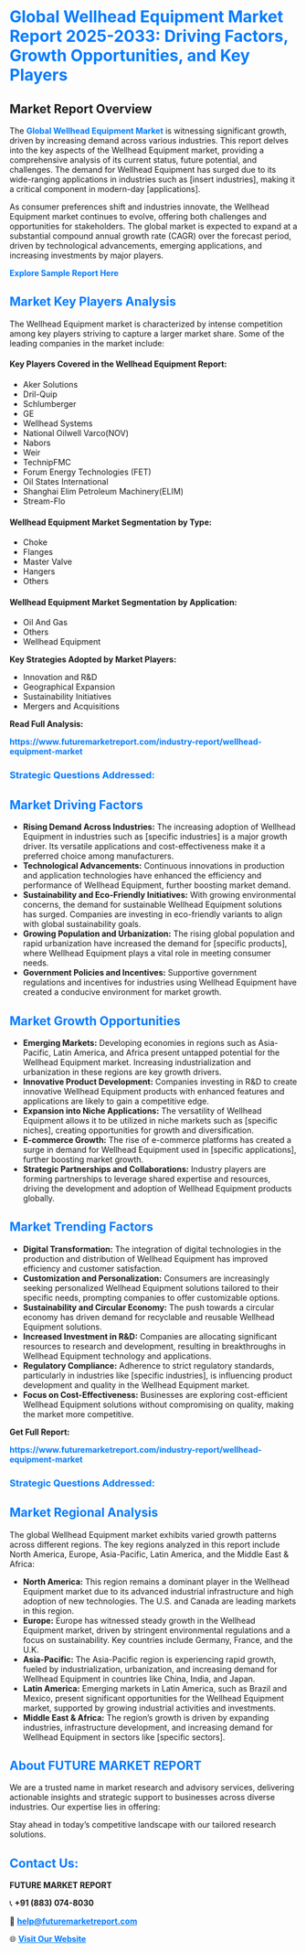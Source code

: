 <h1 style="color: #007BFF;">Global Wellhead Equipment Market Report 2025-2033: Driving Factors, Growth Opportunities, and Key Players</h1>

<section id="overview">
<h2>Market Report Overview</h2>
<p>The <a href="https://www.futuremarketreport.com/industry-report/wellhead-equipment-market" style="color: #007BFF; text-decoration: none;"><strong>Global Wellhead Equipment Market</strong></a> is witnessing significant growth, driven by increasing demand across various industries. This report delves into the key aspects of the Wellhead Equipment market, providing a comprehensive analysis of its current status, future potential, and challenges. The demand for Wellhead Equipment has surged due to its wide-ranging applications in industries such as [insert industries], making it a critical component in modern-day [applications].</p>
<p>As consumer preferences shift and industries innovate, the Wellhead Equipment market continues to evolve, offering both challenges and opportunities for stakeholders. The global market is expected to expand at a substantial compound annual growth rate (CAGR) over the forecast period, driven by technological advancements, emerging applications, and increasing investments by major players.</p>
</section>

<section id="overview">
<p><a href="https://www.futuremarketreport.com/request-sample/reportId=128708" style="color: #007BFF; text-decoration: none;"><strong>Explore Sample Report Here</strong></a></p>
</section>

<section id="key-players">
<h2 style="color: #007BFF;">Market Key Players Analysis</h2>
<p>The Wellhead Equipment market is characterized by intense competition among key players striving to capture a larger market share. Some of the leading companies in the market include:</p>
<h4>Key Players Covered in the Wellhead Equipment Report:</h4>
<ul><li>Aker Solutions</li><li>Dril-Quip</li><li>Schlumberger</li><li>GE</li><li>Wellhead Systems</li><li>National Oilwell Varco(NOV)</li><li>Nabors</li><li>Weir</li><li>TechnipFMC</li><li>Forum Energy Technologies (FET)</li><li>Oil States International</li><li>Shanghai Elim Petroleum Machinery(ELIM)</li><li>Stream-Flo</li></ul>
<h4>Wellhead Equipment Market Segmentation by Type:</h4>
<ul><li>Choke</li><li>Flanges</li><li>Master Valve</li><li>Hangers</li><li>Others</li></ul>

<h4>Wellhead Equipment Market Segmentation by Application:</h4>
<ul><li>Oil And Gas</li><li>Others</li><li>Wellhead Equipment</li></ul>
<p><strong>Key Strategies Adopted by Market Players:</strong></p>
<ul>
<li>Innovation and R&D</li>
<li>Geographical Expansion</li>
<li>Sustainability Initiatives</li>
<li>Mergers and Acquisitions</li>
</ul>
</section>

<section>
<p><strong>Read Full Analysis: </strong></p><a href="https://www.futuremarketreport.com/industry-report/wellhead-equipment-market" style="color: #007BFF; text-decoration: none;"><strong>https://www.futuremarketreport.com/industry-report/wellhead-equipment-market</strong></a>
<h3 style="color: #007BFF;">Strategic Questions Addressed:</h3>
</section>

<section id="driving-factors">
<h2 style="color: #007BFF;">Market Driving Factors</h2>
<ul>
<li><strong>Rising Demand Across Industries:</strong> The increasing adoption of Wellhead Equipment in industries such as [specific industries] is a major growth driver. Its versatile applications and cost-effectiveness make it a preferred choice among manufacturers.</li>
<li><strong>Technological Advancements:</strong> Continuous innovations in production and application technologies have enhanced the efficiency and performance of Wellhead Equipment, further boosting market demand.</li>
<li><strong>Sustainability and Eco-Friendly Initiatives:</strong> With growing environmental concerns, the demand for sustainable Wellhead Equipment solutions has surged. Companies are investing in eco-friendly variants to align with global sustainability goals.</li>
<li><strong>Growing Population and Urbanization:</strong> The rising global population and rapid urbanization have increased the demand for [specific products], where Wellhead Equipment plays a vital role in meeting consumer needs.</li>
<li><strong>Government Policies and Incentives:</strong> Supportive government regulations and incentives for industries using Wellhead Equipment have created a conducive environment for market growth.</li>
</ul>
</section>

<section id="growth-opportunities">
<h2 style="color: #007BFF;">Market Growth Opportunities</h2>
<ul>
<li><strong>Emerging Markets:</strong> Developing economies in regions such as Asia-Pacific, Latin America, and Africa present untapped potential for the Wellhead Equipment market. Increasing industrialization and urbanization in these regions are key growth drivers.</li>
<li><strong>Innovative Product Development:</strong> Companies investing in R&D to create innovative Wellhead Equipment products with enhanced features and applications are likely to gain a competitive edge.</li>
<li><strong>Expansion into Niche Applications:</strong> The versatility of Wellhead Equipment allows it to be utilized in niche markets such as [specific niches], creating opportunities for growth and diversification.</li>
<li><strong>E-commerce Growth:</strong> The rise of e-commerce platforms has created a surge in demand for Wellhead Equipment used in [specific applications], further boosting market growth.</li>
<li><strong>Strategic Partnerships and Collaborations:</strong> Industry players are forming partnerships to leverage shared expertise and resources, driving the development and adoption of Wellhead Equipment products globally.</li>
</ul>
</section>

<section id="trending-factors">
<h2 style="color: #007BFF;">Market Trending Factors</h2>
<ul>
<li><strong>Digital Transformation:</strong> The integration of digital technologies in the production and distribution of Wellhead Equipment has improved efficiency and customer satisfaction.</li>
<li><strong>Customization and Personalization:</strong> Consumers are increasingly seeking personalized Wellhead Equipment solutions tailored to their specific needs, prompting companies to offer customizable options.</li>
<li><strong>Sustainability and Circular Economy:</strong> The push towards a circular economy has driven demand for recyclable and reusable Wellhead Equipment solutions.</li>
<li><strong>Increased Investment in R&D:</strong> Companies are allocating significant resources to research and development, resulting in breakthroughs in Wellhead Equipment technology and applications.</li>
<li><strong>Regulatory Compliance:</strong> Adherence to strict regulatory standards, particularly in industries like [specific industries], is influencing product development and quality in the Wellhead Equipment market.</li>
<li><strong>Focus on Cost-Effectiveness:</strong> Businesses are exploring cost-efficient Wellhead Equipment solutions without compromising on quality, making the market more competitive.</li>
</ul>
</section>

<section>
<p><strong>Get Full Report: </strong></p><a href="https://www.futuremarketreport.com/industry-report/wellhead-equipment-market" style="color: #007BFF; text-decoration: none;"><strong>https://www.futuremarketreport.com/industry-report/wellhead-equipment-market</strong></a>
<h3 style="color: #007BFF;">Strategic Questions Addressed:</h3>
</section>


<section id="regional-analysis">
<h2 style="color: #007BFF;">Market Regional Analysis</h2>
<p>The global Wellhead Equipment market exhibits varied growth patterns across different regions. The key regions analyzed in this report include North America, Europe, Asia-Pacific, Latin America, and the Middle East & Africa:</p>
<ul>
<li><strong>North America:</strong> This region remains a dominant player in the Wellhead Equipment market due to its advanced industrial infrastructure and high adoption of new technologies. The U.S. and Canada are leading markets in this region.</li>
<li><strong>Europe:</strong> Europe has witnessed steady growth in the Wellhead Equipment market, driven by stringent environmental regulations and a focus on sustainability. Key countries include Germany, France, and the U.K.</li>
<li><strong>Asia-Pacific:</strong> The Asia-Pacific region is experiencing rapid growth, fueled by industrialization, urbanization, and increasing demand for Wellhead Equipment in countries like China, India, and Japan.</li>
<li><strong>Latin America:</strong> Emerging markets in Latin America, such as Brazil and Mexico, present significant opportunities for the Wellhead Equipment market, supported by growing industrial activities and investments.</li>
<li><strong>Middle East & Africa:</strong> The region’s growth is driven by expanding industries, infrastructure development, and increasing demand for Wellhead Equipment in sectors like [specific sectors].</li>
</ul>
</section>

<footer>
<h2 style="color: #007BFF;">About FUTURE MARKET REPORT</h2>
<p>We are a trusted name in market research and advisory services, delivering actionable insights and strategic support to businesses across diverse industries. Our expertise lies in offering:</p>

<p>Stay ahead in today’s competitive landscape with our tailored research solutions.</p>

<h2 style="color: #007BFF;">Contact Us:</h2>
<p><strong>FUTURE MARKET REPORT</strong></p>
<p>📞 <strong>+91 (883) 074-8030</strong></p>
<p>📧 <strong><a href="mailto:help@futuremarketreport.com" style="color: #007BFF;">help@futuremarketreport.com</a></strong></p>
<p>🌐 <strong><a href="https://www.futuremarketreport.com/" style="color: #007BFF;">Visit Our Website</a></strong></p>
</footer>